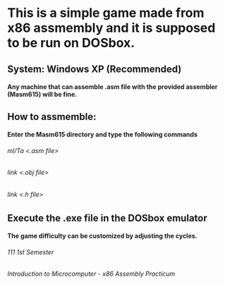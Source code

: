 # This is a simple game made from x86 assmembly and it is supposed to be run on DOSbox.

## System: Windows XP (Recommended)
#### Any machine that can assemble .asm file with the provided assembler (Masm615) will be fine.

## How to assmemble:
#### Enter the Masm615 directory and type the following commands
###### ml/Ta <.asm file>
###### link <.obj file>
###### link <.h file>

## Execute the .exe file in the DOSbox emulator
#### The game difficulty can be customized by adjusting the cycles.

###### 111 1st Semester
###### Introduction to Microcomputer - x86 Assembly Practicum

